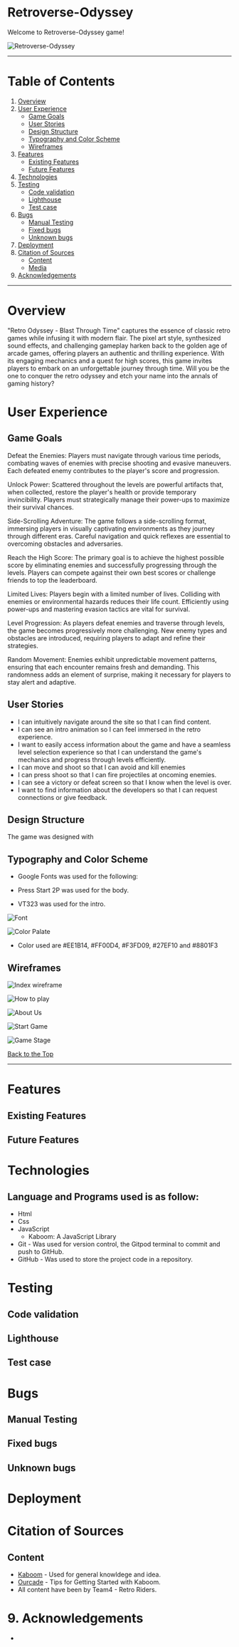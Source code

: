 # Retroverse-Odyssey

Welcome to Retroverse-Odyssey game!


 ![Retroverse-Odyssey](./READMEimages/imiresponsive-image.png)     


 ***                                    


# Table of Contents

1. [Overview](#overview) 
2. [User Experience](#user-experience)
   + [Game Goals](#game-goals)  
   + [User Stories](#user-stories) 
   + [Design Structure](#design-structure) 
   + [Typography and Color Scheme](#typography-and-color-scheme) 
   + [Wireframes](#wireframes)
3. [Features](#features)
   + [Existing Features](#existing-features)  
   + [Future Features](#future-features)  
4. [Technologies](#technologies)
5. [Testing](#testing) 
   + [Code validation](#code-validation)
   + [Lighthouse](#lighthouse)
   + [Test case](#test-case)
6. [Bugs](#bugs)
   + [Manual Testing](#manual-testing)
   + [Fixed bugs](#fixed-bugs)
   + [Unknown bugs](#unknown-bugs)
7. [Deployment](#deployment) 
8. [Citation of Sources](#citation-of-sources) 
   + [Content](#content)
   + [Media]()
9. [Acknowledgements](#acknowledgment) 

***
# Overview

"Retro Odyssey - Blast Through Time" captures the essence of classic retro games while infusing it with modern flair. The pixel art style, synthesized sound effects, and challenging gameplay harken back to the golden age of arcade games, offering players an authentic and thrilling experience. With its engaging mechanics and a quest for high scores, this game invites players to embark on an unforgettable journey through time. Will you be the one to conquer the retro odyssey and etch your name into the annals of gaming history?


# User Experience

## Game Goals

Defeat the Enemies: Players must navigate through various time periods, combating waves of enemies with precise shooting and evasive maneuvers. Each defeated enemy contributes to the player's score and progression.

Unlock Power: Scattered throughout the levels are powerful artifacts that, when collected, restore the player's health or provide temporary invincibility. Players must strategically manage their power-ups to maximize their survival chances.

Side-Scrolling Adventure: The game follows a side-scrolling format, immersing players in visually captivating environments as they journey through different eras. Careful navigation and quick reflexes are essential to overcoming obstacles and adversaries.

Reach the High Score: The primary goal is to achieve the highest possible score by eliminating enemies and successfully progressing through the levels. Players can compete against their own best scores or challenge friends to top the leaderboard.

Limited Lives: Players begin with a limited number of lives. Colliding with enemies or environmental hazards reduces their life count. Efficiently using power-ups and mastering evasion tactics are vital for survival.

Level Progression: As players defeat enemies and traverse through levels, the game becomes progressively more challenging. New enemy types and obstacles are introduced, requiring players to adapt and refine their strategies.

Random Movement: Enemies exhibit unpredictable movement patterns, ensuring that each encounter remains fresh and demanding. This randomness adds an element of surprise, making it necessary for players to stay alert and adaptive.

## User Stories

- I can intuitively navigate around the site so that I can find content.
- I can see an intro animation so I can feel immersed in the retro experience.
- I want to easily access information about the game and have a seamless level selection experience so that I can understand the game's mechanics and progress through levels efficiently.
- I can move and shoot so that I can avoid and kill enemies
- I can press shoot so that I can fire projectiles at oncoming enemies.
- I can see a victory or defeat screen so that I know when the level is over.
- I want to find information about the developers so that I can request connections or give feedback.


## Design Structure

The game was designed with 



## Typography and Color Scheme

- Google Fonts was used for the following:

 - Press Start 2P was used for the body.
 - VT323 was used for the intro.

![Font](READMEimages/google-font.png)

![Color Palate](READMEimages/color-palate.png)
- Color used are #EE1B14, #FF00D4, #F3FD09, #27EF10 and #8801F3


## Wireframes

![Index wireframe](READMEimages/index-wireframe.png)

![How to play](READMEimages/how-to-play-wireframe.png)

![About Us](READMEimages/about-us-wireframe.png)

![Start Game](READMEimages/start-game.png)


![Game Stage](READMEimages/game-stage.png)





[Back to the Top](#contents)


------
# Features

## Existing Features

## Future Features

# Technologies

## Language and Programs used is as follow:
- Html
- Css
- JavaScript
   - Kaboom: A JavaScript Library
- Git - Was used for version control, the Gitpod terminal to commit and push to GitHub.
- GitHub - Was used to store the project code in a repository.

# Testing 

## Code validation

## Lighthouse

## Test case

# Bugs

## Manual Testing

## Fixed bugs

## Unknown bugs

# Deployment

# Citation of Sources

## Content
- [Kaboom](https://kaboomjs.com/) - Used for  general knowldege and idea.
- [Ourcade](https://www.youtube.com/watch?v=ICGSu5yjQrU&t=719s) - Tips for Getting Started with Kaboom.
- All content have been by Team4 - Retro Riders.


# 9. Acknowledgements
- 